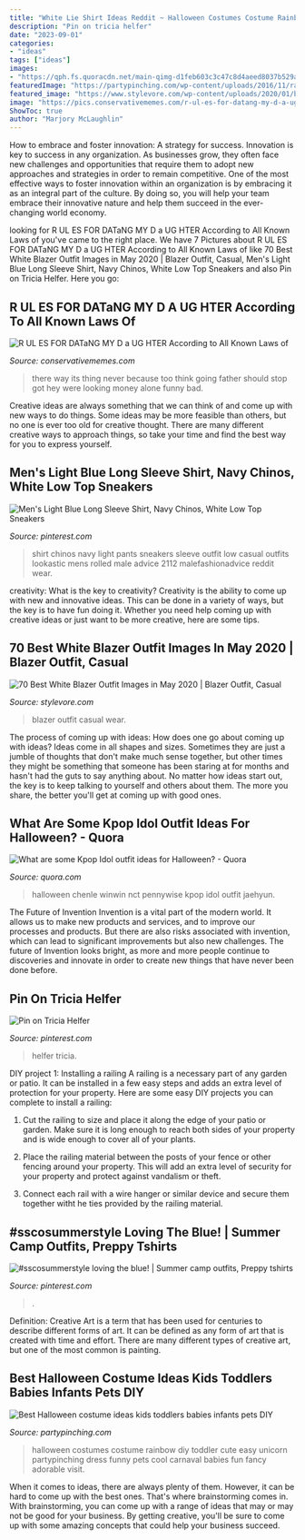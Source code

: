 ```yaml
---
title: "White Lie Shirt Ideas Reddit ~ Halloween Costumes Costume Rainbow Diy Toddler Cute Easy Unicorn Partypinching Dress Funny Pets Cool Carnaval Babies Fun Fancy Adorable Visit"
description: "Pin on tricia helfer"
date: "2023-09-01"
categories:
- "ideas"
tags: ["ideas"]
images:
- "https://qph.fs.quoracdn.net/main-qimg-d1feb603c3c47c8d4aeed8037b529a01"
featuredImage: "https://partypinching.com/wp-content/uploads/2016/11/rainbowkayleycox-2.jpg"
featured_image: "https://www.stylevore.com/wp-content/uploads/2020/01/b412c0a40e45be42e880b7970cb379db.jpg"
image: "https://pics.conservativememes.com/r-ul-es-for-datang-my-d-a-ug-hter-62847595.png"
ShowToc: true
author: "Marjory McLaughlin"
---
```



How to embrace and foster innovation: A strategy for success.
Innovation is key to success in any organization. As businesses grow, they often face new challenges and opportunities that require them to adopt new approaches and strategies in order to remain competitive. One of the most effective ways to foster innovation within an organization is by embracing it as an integral part of the culture. By doing so, you will help your team embrace their innovative nature and help them succeed in the ever-changing world economy.

	

		
looking for R UL ES FOR DATaNG MY D a UG HTER According to All Known Laws of you've came to the right place. We have 7 Pictures about R UL ES FOR DATaNG MY D a UG HTER According to All Known Laws of like 70 Best White Blazer Outfit Images in May 2020 | Blazer Outfit, Casual, Men&#039;s Light Blue Long Sleeve Shirt, Navy Chinos, White Low Top Sneakers and also Pin on Tricia Helfer. Here you go:
		
    
## R UL ES FOR DATaNG MY D A UG HTER According To All Known Laws Of

<img loading=lazy src="https://pics.conservativememes.com/r-ul-es-for-datang-my-d-a-ug-hter-62847595.png" onerror="this.onerror=null;this.src='https://tse3.mm.bing.net/th?id=OIP.ycZPfb_6qcBHBbDLMvT4nAHaMM&amp;pid=15.1';" alt="R UL ES FOR DATaNG MY D a UG HTER According to All Known Laws of">

_Source: conservativememes.com_

>there way its thing never because too think going father should stop got hey were looking money alone funny bad. 

	

Creative ideas are always something that we can think of and come up with new ways to do things. Some ideas may be more feasible than others, but no one is ever too old for creative thought. There are many different creative ways to approach things, so take your time and find the best way for you to express yourself.

    
## Men&#039;s Light Blue Long Sleeve Shirt, Navy Chinos, White Low Top Sneakers

<img loading=lazy src="https://i.pinimg.com/736x/bc/a0/84/bca08420d8ade84477ab50f2f0eacf34--college-wear-baby-blue-shirt.jpg" onerror="this.onerror=null;this.src='https://tse2.mm.bing.net/th?id=OIP.FtXXXn6BJTl9jIDKWyfmuQHaLH&amp;pid=15.1';" alt="Men&#039;s Light Blue Long Sleeve Shirt, Navy Chinos, White Low Top Sneakers">

_Source: pinterest.com_

>shirt chinos navy light pants sneakers sleeve outfit low casual outfits lookastic mens rolled male advice 2112 malefashionadvice reddit wear. 

	

creativity: What is the key to creativity?
Creativity is the ability to come up with new and innovative ideas. This can be done in a variety of ways, but the key is to have fun doing it. Whether you need help coming up with creative ideas or just want to be more creative, here are some tips.

    
## 70 Best White Blazer Outfit Images In May 2020 | Blazer Outfit, Casual

<img loading=lazy src="https://www.stylevore.com/wp-content/uploads/2020/01/b412c0a40e45be42e880b7970cb379db.jpg" onerror="this.onerror=null;this.src='https://tse1.mm.bing.net/th?id=OIP.rYh94-hpOFaZDewWrYRYfwHaLH&amp;pid=15.1';" alt="70 Best White Blazer Outfit Images in May 2020 | Blazer Outfit, Casual">

_Source: stylevore.com_

>blazer outfit casual wear. 

	

The process of coming up with ideas: How does one go about coming up with ideas?
Ideas come in all shapes and sizes. Sometimes they are just a jumble of thoughts that don't make much sense together, but other times they might be something that someone has been staring at for months and hasn't had the guts to say anything about. 
No matter how ideas start out, the key is to keep talking to yourself and others about them. The more you share, the better you'll get at coming up with good ones.

    
## What Are Some Kpop Idol Outfit Ideas For Halloween? - Quora

<img loading=lazy src="https://qph.fs.quoracdn.net/main-qimg-d1feb603c3c47c8d4aeed8037b529a01" onerror="this.onerror=null;this.src='https://tse2.mm.bing.net/th?id=OIP.0f62A8PEfI1K7tgDe1KaAQHaLH&amp;pid=15.1';" alt="What are some Kpop Idol outfit ideas for Halloween? - Quora">

_Source: quora.com_

>halloween chenle winwin nct pennywise kpop idol outfit jaehyun. 

	

The Future of Invention
Invention is a vital part of the modern world. It allows us to make new products and services, and to improve our processes and products. But there are also risks associated with invention, which can lead to significant improvements but also new challenges. The future of Invention looks bright, as more and more people continue to discoveries and innovate in order to create new things that have never been done before.

    
## Pin On Tricia Helfer

<img loading=lazy src="https://i.pinimg.com/736x/01/ad/08/01ad08e88a6c1c864981e37a097cf4f1.jpg" onerror="this.onerror=null;this.src='https://tse3.mm.bing.net/th?id=OIP.feNDJ_bGI2dte5zOmB9sIQHaK6&amp;pid=15.1';" alt="Pin on Tricia Helfer">

_Source: pinterest.com_

>helfer tricia. 

	

DIY project 1: Installing a railing
A railing is a necessary part of any garden or patio. It can be installed in a few easy steps and adds an extra level of protection for your property. Here are some easy DIY projects you can complete to install a railing: 
1. Cut the railing to size and place it along the edge of your patio or garden. Make sure it is long enough to reach both sides of your property and is wide enough to cover all of your plants. 

2. Place the railing material between the posts of your fence or other fencing around your property. This will add an extra level of security for your property and protect against vandalism or theft. 

3. Connect each rail with a wire hanger or similar device and secure them together witht he ties provided by the railing material.

    
## #sscosummerstyle Loving The Blue! | Summer Camp Outfits, Preppy Tshirts

<img loading=lazy src="https://i.pinimg.com/originals/ec/58/c5/ec58c55803233d8f14f7878eb5002d5f.jpg" onerror="this.onerror=null;this.src='https://tse2.mm.bing.net/th?id=OIP.u6SuJXGInkSGZbFHYEqvCwHaPy&amp;pid=15.1';" alt="#sscosummerstyle loving the blue! | Summer camp outfits, Preppy tshirts">

_Source: pinterest.com_

>. 

	

Definition:
Creative Art is a term that has been used for centuries to describe different forms of art. It can be defined as any form of art that is created with time and effort. There are many different types of creative art, but one of the most common is painting.

    
## Best Halloween Costume Ideas Kids Toddlers Babies Infants Pets DIY

<img loading=lazy src="https://partypinching.com/wp-content/uploads/2016/11/rainbowkayleycox-2.jpg" onerror="this.onerror=null;this.src='https://tse3.mm.bing.net/th?id=OIP.vLZTiQvkT90UJPzds3kZnQHaJv&amp;pid=15.1';" alt="Best Halloween costume ideas kids toddlers babies infants pets DIY">

_Source: partypinching.com_

>halloween costumes costume rainbow diy toddler cute easy unicorn partypinching dress funny pets cool carnaval babies fun fancy adorable visit. 

	

When it comes to ideas, there are always plenty of them. However, it can be hard to come up with the best ones. That's where brainstorming comes in. With brainstorming, you can come up with a range of ideas that may or may not be good for your business. By getting creative, you'll be sure to come up with some amazing concepts that could help your business succeed.

